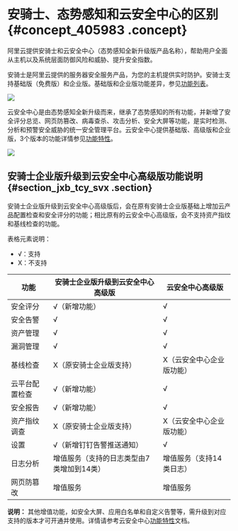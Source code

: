 # 安骑士、态势感知和云安全中心的区别 {#concept_405983 .concept}

阿里云提供安骑士和云安全中心（态势感知全新升级版产品名称），帮助用户全面从主机以及系统层面防御风险和威胁、提升安全指数。

安骑士是阿里云提供的服务器安全服务产品，为您的主机提供实时防护。安骑士支持基础版（免费版）和企业版。基础版和企业版功能差异，参见[功能列表](../../../../intl.zh-CN/产品简介/功能列表.md#)。

![](http://static-aliyun-doc.oss-cn-hangzhou.aliyuncs.com/assets/img/328923/156154259548766_zh-CN.png)

云安全中心是由态势感知全新升级而来，继承了态势感知的所有功能，并新增了安全评分总览、网页防篡改、病毒查杀、攻击分析、安全大屏等功能，是实时检测、分析和预警安全威胁的统一安全管理平台。云安全中心提供基础版、高级版和企业版，3个版本的功能详情参见[功能特性](../../../../intl.zh-CN/产品简介/功能特性.md#)。

![](http://static-aliyun-doc.oss-cn-hangzhou.aliyuncs.com/assets/img/328923/156154259648769_zh-CN.png)

## 安骑士企业版升级到云安全中心高级版功能说明 {#section_jxb_tcy_svx .section}

安骑士企业版升级到云安全中心高级版后，会在原有安骑士企业版基础上增加云产品配置检查和安全评分的功能；相比原有的云安全中心高级版，会不支持资产指纹和基线检查的功能。

表格元素说明：

-   √：支持
-   X：不支持

|功能|安骑士企业版升级到云安全中心高级版|云安全中心高级版|
|--|-----------------|--------|
|安全评分|√（新增功能）|√|
|安全告警|√|√|
|资产管理|√|√|
|漏洞管理|√|√|
|基线检查|X（原安骑士企业版支持）|X（云安全中心企业版功能）|
|云平台配置检查|√（新增功能）|√|
|安全报告|√（新增功能）|√|
|资产指纹调查|X（原安骑士企业版支持）|X（云安全中心企业版功能）|
|设置|√（新增钉钉告警推送通知）|√|
|日志分析|增值服务（支持的日志类型由7类增加到14类）|增值服务（支持14类日志）|
|网页防篡改|增值服务|增值服务|

**说明：** 其他增值功能，如安全大屏、应用白名单和自定义告警等，需升级到对应支持的版本才可开通并使用。详情请参考云安全中心[功能特性](../../../../intl.zh-CN/产品简介/功能特性.md#)文档。

